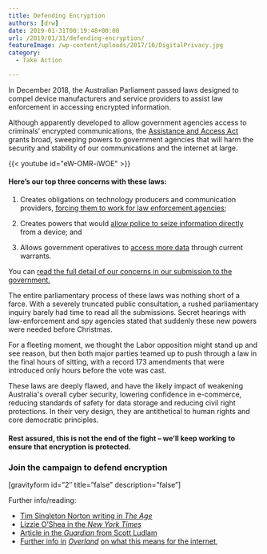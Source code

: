 ```yaml
---
title: Defending Encryption
authors: [drw]
date: 2019-01-31T00:19:48+00:00
url: /2019/01/31/defending-encryption/
featureImage: /wp-content/uploads/2017/10/DigitalPrivacy.jpg
category:
  - Take Action

---
```

In December 2018, the Australian Parliament passed laws designed to compel device manufacturers and service providers to assist law enforcement in accessing encrypted information.

Although apparently developed to allow government agencies access to criminals&#8217; encrypted communications, the [Assistance and Access Act][1] grants broad, sweeping powers to government agencies that will harm the security and stability of our communications and the internet at large.

{{< youtube id="eW-OMR-iWOE" >}}


#### **Here&#8217;s our top three concerns with these laws:**

  1. Creates obligations on technology producers and communication providers, <span style="text-decoration: underline;">forcing them to work for law enforcement agencies</span>;

  2. Creates powers that would <span style="text-decoration: underline;">allow police to seize information directly</span> from a device; and
  3. Allows government operatives to <span style="text-decoration: underline;">access more data</span> through current warrants.


You can [read the full detail of our concerns in our submission to the government.][2]

The entire parliamentary process of these laws was nothing short of a farce. With a severely truncated public consultation, a rushed parliamentary inquiry barely had time to read all the submissions. Secret hearings with law-enforcement and spy agencies stated that suddenly these new powers were needed before Christmas.

For a fleeting moment, we thought the Labor opposition might stand up and see reason, but then both major parties teamed up to push through a law in the final hours of sitting, with a record 173 amendments that were introduced only hours before the vote was cast.

These laws are deeply flawed, and have the likely impact of weakening Australia's overall cyber security, lowering confidence in e-commerce, reducing standards of safety for data storage and reducing civil right protections. In their very design, they are antithetical to human rights and core democratic principles.

#### Rest assured, this is not the end of the fight &#8211; we&#8217;ll keep working to ensure that encryption is protected.

### Join the campaign to defend encryption

[gravityform id=&#8221;2&#8243; title=&#8221;false&#8221; description=&#8221;false&#8221;]

Further info/reading:


  * [Tim Singleton Norton writing in _The Age_][3]
  * [Lizzie O&#8217;Shea in the _New York Times_][4]
  * [Article in the _Guardian_ from Scott Ludlam][5]
  * [Further info in][6] _[Overland][6]_ [on what this means for the internet,][6]

 [1]: https://www.legislation.gov.au/Details/C2018A00148
 [2]: https://digitalrightswatch.org.au/2018/10/12/submission-to-pjcis-on-the-assistance-and-access-bill-2018/
 [3]: https://www.theage.com.au/politics/federal/one-giant-step-backwards-for-cyber-security-in-encryption-bill-fiasco-20181209-p50l5a.html
 [4]: https://www.nytimes.com/2018/09/04/opinion/australia-encryption-surveillance-bill.html
 [5]: https://www.theguardian.com/commentisfree/2018/aug/16/the-government-is-ratcheting-up-its-surveillance-powers-but-we-can-stop-this
 [6]: https://overland.org.au/2018/09/sleepwalking-into-a-digital-dystopia/
